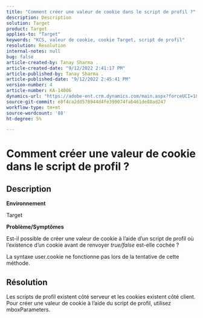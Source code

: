 ```yaml
---
title: "Comment créer une valeur de cookie dans le script de profil ?"
description: Description
solution: Target
product: Target
applies-to: "Target"
keywords: "KCS, valeur de cookie, cookie Target, script de profil"
resolution: Resolution
internal-notes: null
bug: false
article-created-by: Tanay Sharma .
article-created-date: "9/12/2022 2:41:17 PM"
article-published-by: Tanay Sharma .
article-published-date: "9/12/2022 2:45:41 PM"
version-number: 4
article-number: KA-14006
dynamics-url: "https://adobe-ent.crm.dynamics.com/main.aspx?forceUCI=1&pagetype=entityrecord&etn=knowledgearticle&id=6c943bef-a832-ed11-9db1-002248086735"
source-git-commit: e8f4ca2dd578944d4fe399074fab461de88ad247
workflow-type: tm+mt
source-wordcount: '88'
ht-degree: 5%

---
```


# Comment créer une valeur de cookie dans le script de profil ?

## Description


<b>Environnement</b>

Target



<b>Problème/Symptômes</b>

Est-il possible de créer une valeur de cookie à l’aide d’un script de profil où l’existence d’un cookie avant de renvoyer *true/false* est-elle cochée ?

La syntaxe user.cookie ne fonctionne pas lors de la tentative de cette méthode.


## Résolution


Les scripts de profil existent côté serveur et les cookies existent côté client. Pour créer une valeur de cookie à l’aide du script de profil, utilisez mboxParameters.
